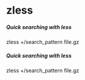# zless

##### Quick searching with less

   zless  +/search_pattern file.gz

##### Quick searching with less

   zless  +/search_pattern file.gz
